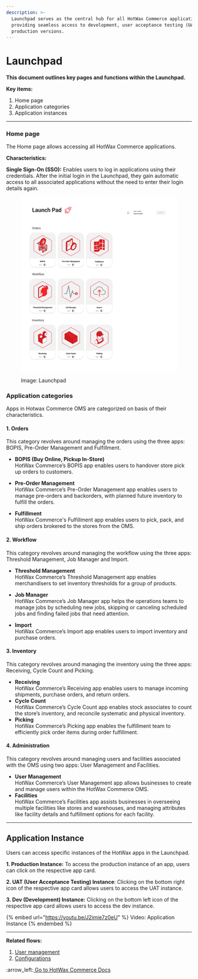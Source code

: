 ```yaml
---
description: >-
  Launchpad serves as the central hub for all HotWax Commerce applications,
  providing seamless access to development, user acceptance testing (UAT), and
  production versions.
---
```


# Launchpad

**This document outlines key pages and functions within the Launchpad.**



**Key items:**&#x20;

1. Home page
2. Application categories
3. Application instances

***

### Home page

The Home page allows accessing all HotWax Commerce applications.&#x20;

**Characteristics:**&#x20;

**Single Sign-On (SSO):** Enables users to log in applications using their credentials. After the initial login in the Launchpad, they gain automatic access to all associated applications without the need to enter their login details again.

<figure><img src=".gitbook/assets/LaunchPad.png" alt=""><figcaption><p>Image: Launchpad</p></figcaption></figure>



### **Application categories**

Apps in Hotwax Commerce OMS are categorized on basis of their characteristics.

#### 1. Orders&#x20;

This category revolves around managing the orders using the three apps: BOPIS, Pre-Order Management and Fulfillment.

* **BOPIS (Buy Online, Pickup In-Store)** \
  HotWax Commerce’s BOPIS app enables users to handover store pick up orders to customers.

* **Pre-Order Management** \
  HotWax Commerce’s Pre-Order Management app enables users to manage pre-orders and backorders, with planned future inventory to fulfill the orders.

* **Fulfillment** \
  HotWax Commerce's Fulfillment app enables users to pick, pack, and ship orders brokered to the stores from the OMS.



#### 2. Workflow

This category revolves around managing the workflow using the three apps: Threshold Management, Job Manager and Import.

* **Threshold Management** \
  HotWax Commerce’s Threshold Management app enables merchandisers to set inventory thresholds for a group of products.

* **Job Manager** \
  HotWax Commerce’s Job Manager app helps the operations teams to manage jobs by scheduling new jobs, skipping or canceling scheduled jobs and finding failed jobs that need attention.

* **Import** \
  HotWax Commerce’s Import app enables users to import inventory and purchase orders.



#### 3. Inventory

This category revolves around managing the inventory using the three apps: Receiving, Cycle Count and Picking.

* **Receiving**\
  HotWax Commerce’s Receiving app enables users to manage incoming shipments, purchase orders, and return orders.
* **Cycle Count**\
  HotWax Commerce’s Cycle Count app enables stock associates to count the store’s inventory, and reconcile systematic and physical inventory.
* **Picking**\
  HotWax Commerce’s Picking app enables the fulfillment team to efficiently pick order items during order fulfillment.



#### 4. Administration

This category revolves around managing users and facilities associated with the OMS using two apps: User Management and Facilities.

* **User Management**\
  HotWax Commerce’s User Management app allows businesses to create and manage users within the HotWax Commerce OMS.
* **Facilities**\
  HotWax Commerce’s Facilities app assists businesses in overseeing multiple facilities like stores and warehouses, and managing attributes like facility details and fulfillment options for each facility.
  


***

## Application Instance

Users can access specific instances of the HotWax apps in the Launchpad.

**1. Production Instance:** To access the production instance of an app, users can click on the respective app card.

**2. UAT (User Acceptance Testing) Instance**: Clicking on the bottom right icon of the respective app card allows users to access the UAT instance.

**3. Dev (Development) Instance:** Clicking on the bottom left icon of the respective app card allows users to access the dev instance.



{% embed url="https://youtu.be/J2imie7z0eU" %}
Video: Application Instance
{% endembed %}

***

**Related flows:**&#x20;

1. [User management](http://127.0.0.1:5000/o/l53nGvPQLhOHrKCP9HTG/s/vsbL9DiW8kFNTItD6870/)
2. [Configurations](http://127.0.0.1:5000/o/l53nGvPQLhOHrKCP9HTG/s/PoTFyo0cPPGdyZu8kxeb/)





:arrow\_left:[ Go to HotWax Commerce Docs](http://127.0.0.1:5000/o/l53nGvPQLhOHrKCP9HTG/s/TefRnbhmBjhScpq172vl/)
